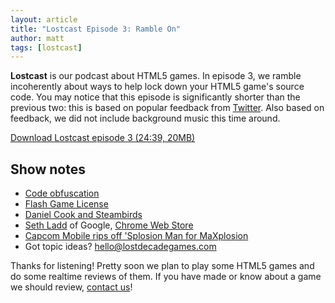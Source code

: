```yaml
---
layout: article
title: "Lostcast Episode 3: Ramble On"
author: matt
tags: [lostcast]
---
```

**Lostcast** is our podcast about HTML5 games.
In episode 3, we ramble incoherently about ways to help lock down your HTML5 game's source code.
You may notice that this episode is significantly shorter than the previous two: this is based on popular feedback from [Twitter](https://twitter.com/#!/lostdecadegames). Also based on feedback, we did not include background music this time around.

<a class="download-podcast" href="http://media.lostdecadegames.com/lostcast/lostcast_episode_3_ramble_on.mp3">
	Download Lostcast episode 3 (24:39, 20MB)
</a>

## Show notes

* [Code obfuscation](http://www.lostdecadegames.com/obfuscating-javascript-with-closure-compiler/)
* [Flash Game License](http://www.flashgamelicense.com/)
* [Daniel Cook and Steambirds](http://www.lostgarden.com/2010/02/steambirds-why-indie-games-are-good-for.html)
* [Seth Ladd](http://www.sethladd.com/) of Google, [Chrome Web Store](https://chrome.google.com/webstore/detail/khodnfbkbanejphecblcofbghjdgfaih)
* [Capcom Mobile rips off 'Splosion Man for MaXplosion](http://www.joystiq.com/2011/01/11/capcom-mobile-rips-off-splosion-man-for-maxplosion/)
* Got topic ideas? [hello@lostdecadegames.com](mailto:hello@lostdecadegames.com)

Thanks for listening! Pretty soon we plan to play some HTML5 games and do some realtime reviews of them. If you have made or know about a game we should review, [contact us](http://www.lostdecadegames.com/contact/)!
